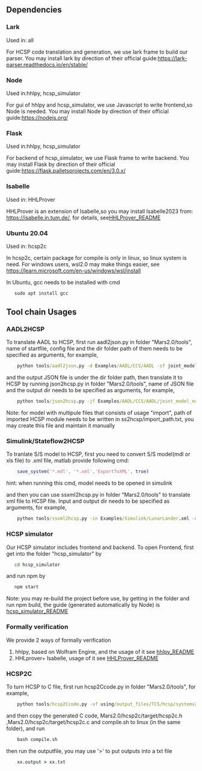 ## **Dependencies**
### **Lark**
Used in: all

For HCSP code translation and generation, we use lark frame to build our parser. You may install lark by direction of their official guide:https://lark-parser.readthedocs.io/en/stable/

### **Node**
Used in:hhlpy, hcsp_simulator

For gui of hhlpy and hcsp_simulator, we use Javascript to write frontend,so Node is needed. You may install Node by direction of their official guide:https://nodejs.org/

### **Flask**
Used in:hhlpy, hcsp_simulator

For backend of hcsp_simulator, we use Flask frame to write backend. You may install Flask by direction of their official guide:https://flask.palletsprojects.com/en/3.0.x/

### **Isabelle**
Used in: HHLProver

HHLProver is an extension of Isabelle,so you may install Isabelle2023 from:
https://isabelle.in.tum.de/, for details, see[HHLProver_README](./HHLProver/README.md)

### **Ubuntu 20.04**
Used in: hcsp2c

In hcsp2c, certain package for compile is only in linux, so linux system is need.
For windows users, wsl2.0 may make things easier, see https://learn.microsoft.com/en-us/windows/wsl/install

In Ubuntu, gcc needs to be installed with cmd
```cmd
   sudo apt install gcc   
```

## **Tool chain Usages**
### **AADL2HCSP**


To translate AADL to HCSP, first run aadl2json.py in folder "Mars2.0/tools", name of startfile, config file and the dir folder path of them needs to be specified as arguments, for example, 

```cmd
    python tools/aadl2json.py -d Examples/AADL/CCS/AADL -sf joint_model_nobus.aadl -cf config.json  
```
and the output JSON file is under the dir folder path, then translate it to HCSP by running json2hcsp.py in folder "Mars2.0/tools", name of JSON file and the output dir needs to be specified as arguments, for example,

```cmd
    python tools/json2hcsp.py -jf Examples/AADL/CCS/AADL/joint_model_nobus.json -od Examples/AADL/CCS/TCS/generatedcode_nobus
```
Note: for model with multipule files that consists of usage "import", path of imported HCSP module needs to be written in ss2hcsp/import_path.txt, you may create this file and maintain it manually

### **Simulink/Stateflow2HCSP**

To tranlate S/S model to HCSP, first you need to convert S/S model(mdl or xls file) to .xml file, matlab provide following cmd:

```Matlab
    save_system('*.mdl', '*.xml','ExportToXML', true)
```
hint: when running this cmd, model needs to be opened in simulink

and then you can use ssxml2hcsp.py in folder "Mars2.0/tools" to translate xml file to HCSP file. Input and output dir needs to be specified as arguments, for example,

```cmd
    python tools/ssxml2hcsp.py -in Examples/Simulink/LunarLander.xml -out Examples/Simulink/LunarLander.txt
```

### **HCSP simulator**
Our HCSP simulator includes frontend and backend.
To open Frontend, first get into the folder "hcsp_simulator" by 
 ```cmd
    cd hcsp_simulator
```
and run npm by
 ```cmd
    npm start
```
Note: you may re-build the project before use, by getting in the folder and run npm build, the guide (generated automatically by Node) is [hcsp_simulator_README](./hcsp_simulator/README.md)

### **Formally verification**
We provide 2 ways of formally verification
1) hhlpy, based on Wolfram Engine, and the usage of it see [hhlpy_README](./hhlpy/README.md)
2) HHLprover+ Isabelle, usage of it see [HHLProver_README](./HHLProver/README.md)

### **HCSP2C**

To turn HCSP to C file, first run hcsp2Ccode.py in folder "Mars2.0/tools", for example,

```cmd
    python tools/hcsp2Ccode.py -sf using/output_files/TCS/hcsp/systemv2.txt -dd using/output_files/TCS/Ccode -df systemv2 -step 1e-4 -mt 40.0
```

and then copy the generated C code, Mars2.0/hcsp2c/target/hcsp2c.h ,Mars2.0/hcsp2c/target/hcsp2c.c and compile.sh to linux (in the same folder), and run  

```cmd
    bash compile.sh
```

then run the outputfile, you may use '>' to put outputs into a txt file


```cmd
    xx.output > xx.txt
```
